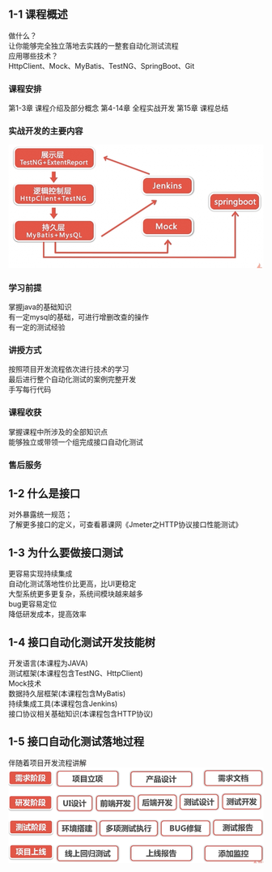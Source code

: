 
## 1-1 课程概述
做什么？<br>
让你能够完全独立落地去实践的一整套自动化测试流程<br>
应用哪些技术？<br>
HttpClient、Mock、MyBatis、TestNG、SpringBoot、Git
### 课程安排
第1-3章 课程介绍及部分概念
第4-14章 全程实战开发
第15章 课程总结
### 实战开发的主要内容
![导学1](./img/导学1.PNG)
### 学习前提
掌握java的基础知识<br>
有一定mysql的基础，可进行增删改查的操作<br>
有一定的测试经验<br>
### 讲授方式
按照项目开发流程依次进行技术的学习<br>
最后进行整个自动化测试的案例完整开发<br>
手写每行代码<br>
### 课程收获
掌握课程中所涉及的全部知识点<br>
能够独立或带领一个组完成接口自动化测试<br>
### 售后服务

## 1-2 什么是接口
对外暴露统一规范；<br>
了解更多接口的定义，可查看慕课网《Jmeter之HTTP协议接口性能测试》
## 1-3 为什么要做接口测试
更容易实现持续集成<br>
自动化测试落地性价比更高，比UI更稳定<br>
大型系统更多更复杂，系统间模块越来越多<br>
bug更容易定位<br>
降低研发成本，提高效率<br>
## 1-4 接口自动化测试开发技能树
开发语言(本课程为JAVA)<br>
测试框架(本课程包含TestNG、HttpClient)<br>
Mock技术<br>
数据持久层框架(本课程包含MyBatis)<br>
持续集成工具(本课程包含Jenkins)<br>
接口协议相关基础知识(本课程包含HTTP协议)<br>
## 1-5 接口自动化测试落地过程
伴随着项目开发流程讲解<br>
![接口自动化测试落地过程](./img/接口自动化测试落地过程.png)


